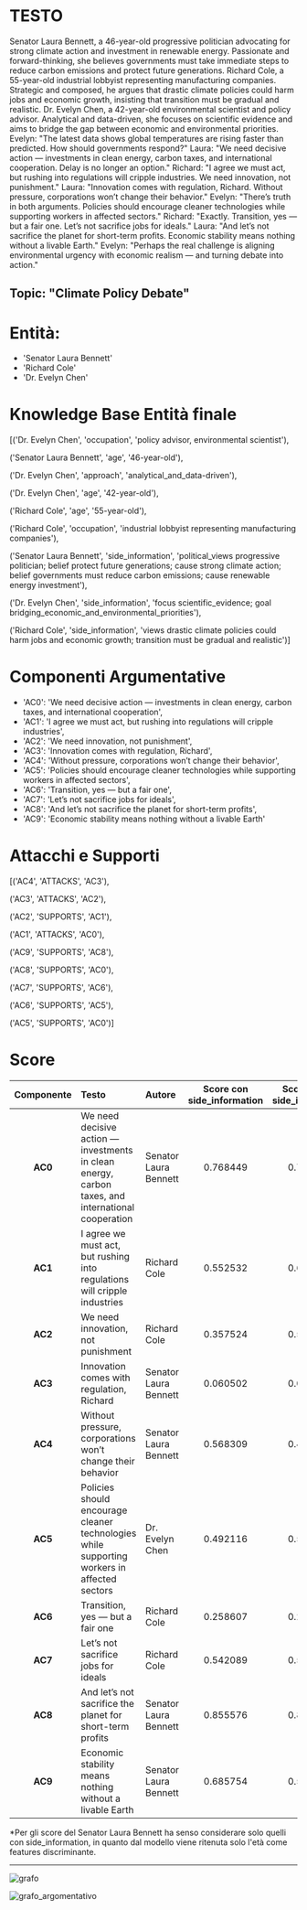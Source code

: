 # TESTO
Senator Laura Bennett, a 46-year-old progressive politician advocating for strong climate action and investment in renewable energy. Passionate and forward-thinking, she believes governments must take immediate steps to reduce carbon emissions and protect future generations. Richard Cole, a 55-year-old industrial lobbyist representing manufacturing companies. Strategic and composed, he argues that drastic climate policies could harm jobs and economic growth, insisting that transition must be gradual and realistic. Dr. Evelyn Chen, a 42-year-old environmental scientist and policy advisor. Analytical and data-driven, she focuses on scientific evidence and aims to bridge the gap between economic and environmental priorities. Evelyn: "The latest data shows global temperatures are rising faster than predicted. How should governments respond?" Laura: "We need decisive action — investments in clean energy, carbon taxes, and international cooperation. Delay is no longer an option." Richard: "I agree we must act, but rushing into regulations will cripple industries. We need innovation, not punishment." Laura: "Innovation comes with regulation, Richard. Without pressure, corporations won’t change their behavior." Evelyn: "There’s truth in both arguments. Policies should encourage cleaner technologies while supporting workers in affected sectors." Richard: "Exactly. Transition, yes — but a fair one. Let’s not sacrifice jobs for ideals." Laura: "And let’s not sacrifice the planet for short-term profits. Economic stability means nothing without a livable Earth." Evelyn: "Perhaps the real challenge is aligning environmental urgency with economic realism — and turning debate into action."


## Topic: "Climate Policy Debate"

# Entità:
+ 'Senator Laura Bennett'
+ 'Richard Cole'
+ 'Dr. Evelyn Chen'

# Knowledge Base Entità finale
[('Dr. Evelyn Chen', 'occupation', 'policy advisor, environmental scientist'),
 
 ('Senator Laura Bennett', 'age', '46-year-old'),
 
 ('Dr. Evelyn Chen', 'approach', 'analytical_and_data-driven'),
 
 ('Dr. Evelyn Chen', 'age', '42-year-old'),
 
 ('Richard Cole', 'age', '55-year-old'),
 
 ('Richard Cole',
  'occupation',
  'industrial lobbyist representing manufacturing companies'),
 
 ('Senator Laura Bennett',
  'side_information',
  'political_views progressive politician; belief protect future generations; cause strong climate action; belief governments must reduce carbon emissions; cause renewable energy investment'),
 
 ('Dr. Evelyn Chen',
  'side_information',
  'focus scientific_evidence; goal bridging_economic_and_environmental_priorities'),
 
 ('Richard Cole',
  'side_information',
  'views drastic climate policies could harm jobs and economic growth; transition must be gradual and realistic')]

 # Componenti Argumentative
- 'AC0': 'We need decisive action — investments in clean energy, carbon taxes, and international cooperation',
- 'AC1': 'I agree we must act, but rushing into regulations will cripple industries',
- 'AC2': 'We need innovation, not punishment',
- 'AC3': 'Innovation comes with regulation, Richard',
- 'AC4': 'Without pressure, corporations won’t change their behavior',
- 'AC5': 'Policies should encourage cleaner technologies while supporting workers in affected sectors',
- 'AC6': 'Transition, yes — but a fair one',
- 'AC7': 'Let’s not sacrifice jobs for ideals',
- 'AC8': 'And let’s not sacrifice the planet for short-term profits',
- 'AC9': 'Economic stability means nothing without a livable Earth'

# Attacchi e Supporti
[('AC4', 'ATTACKS', 'AC3'),
 
 ('AC3', 'ATTACKS', 'AC2'),
 
 ('AC2', 'SUPPORTS', 'AC1'),
 
 ('AC1', 'ATTACKS', 'AC0'),
 
 ('AC9', 'SUPPORTS', 'AC8'),
 
 ('AC8', 'SUPPORTS', 'AC0'),
 
 ('AC7', 'SUPPORTS', 'AC6'),
 
 ('AC6', 'SUPPORTS', 'AC5'),
 
 ('AC5', 'SUPPORTS', 'AC0')]

 # Score

| Componente | Testo | Autore | Score con side_information |Score senza side_information|Via prompt|
| :---: | :--- | :--- | :---: | :---: | :---:|
| **AC0** | We need decisive action — investments in clean energy, carbon taxes, and international cooperation | Senator Laura Bennett | $0.768449$ | $0.791464$|$0.95$|
| **AC1** | I agree we must act, but rushing into regulations will cripple industries| Richard Cole | $0.552532$ |$0.661567$ | $0.85$|
| **AC2** | We need innovation, not punishment | Richard Cole | $0.357524$ |$0.500430$|$0.85$|
| **AC3** | Innovation comes with regulation, Richard | Senator Laura Bennett | $0.060502$ | $0.058130$ | $0.95$|
| **AC4** | Without pressure, corporations won’t change their behavior | Senator Laura Bennett | $0.568309$ |$0.446525$ |$0.95$|
| **AC5** | Policies should encourage cleaner technologies while supporting workers in affected sectors | Dr. Evelyn Chen | $0.492116$ | $0.552192$ |$0.85$|
| **AC6** | Transition, yes — but a fair one | Richard Cole | $0.258607$ | $0.242742$| $0.85$|
| **AC7** | Let’s not sacrifice jobs for ideals | Richard Cole | $0.542089$ | $0.582377$ |$0.85$|
| **AC8** | And let’s not sacrifice the planet for short-term profits | Senator Laura Bennett | $0.855576$ | $0.821205$ |$0.95$|
| **AC9** | Economic stability means nothing without a livable Earth | Senator Laura Bennett | $0.685754$ | $0.516304$ |$0.95$|

*Per gli score del Senator Laura Bennett ha senso considerare solo quelli con side_information, in quanto dal modello viene ritenuta solo l'età come features discriminante. 

---
![grafo](climate_change_debate_graph/complete_graph_climate_change_debate.png)

![grafo_argomentativo](climate_change_debate_graph/argumentative_graph_climate_change_debate.png)